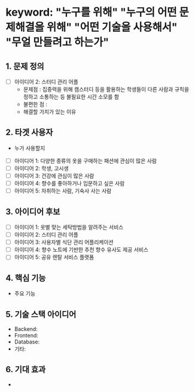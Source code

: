 # keyword: "누구를 위해" "누구의 어떤 문제해결을 위해" "어떤 기술을 사용해서" "무얼 만들려고 하는가"


## 1. 문제 정의 
- [ ] 아이디어 2: 스터디 관리 어플
  - 문제점 : 집중력을 위해 캠스터디 등을 활용하는 학생들이 다른 사람과 규칙을 정하고 소통하는 등 불필요한 시간 소모를 함 
  - 불편한 점 : 
  - 해결할 가치가 있는 이유

## 2. 타겟 사용자 
- 누가 사용할지
- [ ] 아이디어 1: 다양한 종류의 옷을 구매하는 패션에 관심이 많은 사람
- [ ] 아이디어 2: 학생, 고시생
- [ ] 아이디어 3: 건강에 관심이 많은 사람
- [ ] 아이디어 4: 향수를 좋아하거나 입문하고 싶은 사람
- [ ] 아이디어 5: 자취하는 사람, 기숙사 사는 사람

## 3. 아이디어 후보 
- [ ] 아이디어 1: 옷별 맞는 세탁방법을 알려주는 서비스
- [ ] 아이디어 2: 스터디 관리 어플
- [ ] 아이디어 3: 사용자별 식단 관리 어플리케이션
- [ ] 아이디어 4: 향수 노트에 기반한 추천 향수 유사도 제공 서비스
- [ ] 아이디어 5: 공유 렌탈 서비스 플랫폼

## 4. 핵심 기능
- 주요 기능

## 5. 기술 스택 아이디어 
- Backend:  
- Frontend:  
- Database: 
- 기타: 

## 6. 기대 효과 
- 

